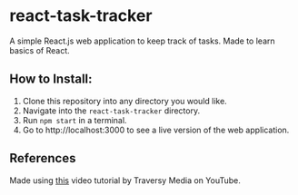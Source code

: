 # react-task-tracker
A simple React.js web application to keep track of tasks. Made to learn basics of React.

## How to Install:
1. Clone this repository into any directory you would like.
2. Navigate into the ```react-task-tracker``` directory.
3. Run ```npm start``` in a terminal.
4. Go to http://localhost:3000 to see a live version of the web application.

## References
Made using [this](https://youtu.be/w7ejDZ8SWv8?list=LL) video tutorial by Traversy Media on YouTube.
